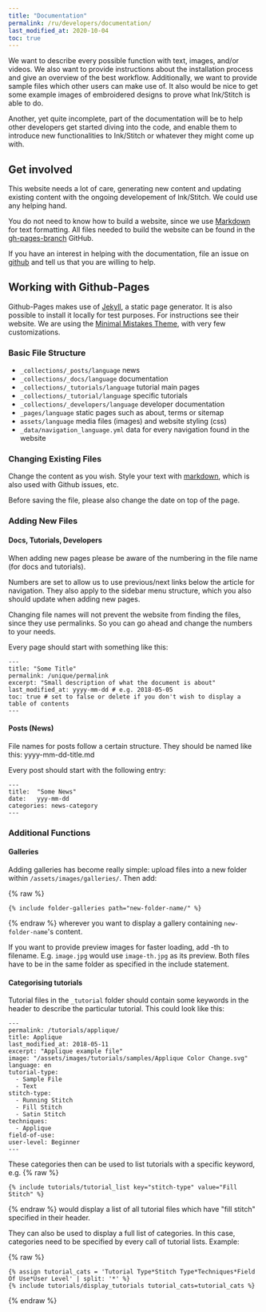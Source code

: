 ```yaml
---
title: "Documentation"
permalink: /ru/developers/documentation/
last_modified_at: 2020-10-04
toc: true
---
```

We want to describe every possible function with text, images, and/or videos. We also want to provide instructions about the installation process and give an overview of the best workflow. Additionally, we want to provide sample files which other users can make use of. It also would be nice to get some example images of embroidered designs to prove what Ink/Stitch is able to do.

Another, yet quite incomplete, part of the documentation will be to help other developers get started diving into the code, and enable them to introduce new functionalities to Ink/Stitch or whatever they might come up with.

## Get involved
This website needs a lot of care, generating new content and updating existing content with the ongoing developement of Ink/Stitch. We could use any helping hand.

You do not need to know how to build a website, since we use [Markdown](https://help.github.com/articles/basic-writing-and-formatting-syntax/) for text formatting. All files needed to build the website can be found in the [gh-pages-branch](https://github.com/inkstitch/inkstitch/tree/gh-pages) GitHub.

If you have an interest in helping with the documentation, file an issue on [github](https://github.com/inkstitch/inkstitch/issues) and tell us that you are willing to help.

## Working with Github-Pages

Github-Pages makes use of [Jekyll](https://jekyllrb.com/), a static page generator. It is also possible to install it locally for test purposes. For instructions see their website.
We are using the [Minimal Mistakes Theme](https://mmistakes.github.io/minimal-mistakes/), with very few customizations.

### Basic File Structure

* `_collections/_posts/language` news
* `_collections/_docs/language` documentation
* `_collections/_tutorials/language` tutorial main pages
* `_collections/_tutorial/language` specific tutorials
* `_collections/_developers/language` developer documentation
* `_pages/language` static pages such as about, terms or sitemap
* `assets/language` media files (images) and website styling (css)
* `_data/navigation_language.yml` data for every navigation found in the website

### Changing Existing Files
Change the content as you wish. Style your text with [markdown](https://help.github.com/articles/basic-writing-and-formatting-syntax/), which is also used with Github issues, etc.

Before saving the file, please also change the date on top of the page.

### Adding New Files

#### Docs, Tutorials, Developers
When adding new pages please be aware of the numbering in the file name (for docs and tutorials).

Numbers are set to allow us to use previous/next links below the article for navigation. They also apply to the sidebar menu structure, which you also should update when adding new pages.

Changing file names will not prevent the website from finding the files, since they use permalinks. So you can go ahead and change the numbers to your needs.

Every page should start with something like this:

```
---
title: "Some Title"
permalink: /unique/permalink
excerpt: "Small description of what the document is about"
last_modified_at: yyyy-mm-dd # e.g. 2018-05-05
toc: true # set to false or delete if you don't wish to display a table of contents
---
```

#### Posts (News)

File names for posts follow a certain structure. They should be named like this: yyyy-mm-dd-title.md

Every post should start with the following entry:

```
---
title:  "Some News"
date:   yyy-mm-dd
categories: news-category
---
```

### Additional Functions

#### Galleries

Adding galleries has become really simple: upload files into a new folder within `/assets/images/galleries/`.
Then add: 

{% raw %}
```
{% include folder-galleries path="new-folder-name/" %}
```
{% endraw %}
wherever you want to display a gallery containing `new-folder-name`'s content.

If you want to provide preview images for faster loading, add -th to filename. E.g. `image.jpg` would use `image-th.jpg` as its preview. Both files have to be in the same folder as specified in the include statement.

#### Categorising tutorials

Tutorial files in the `_tutorial` folder should contain some keywords in the header to describe the particular tutorial. This could look like this:


```
---
permalink: /tutorials/applique/
title: Applique
last_modified_at: 2018-05-11
excerpt: "Applique example file"
image: "/assets/images/tutorials/samples/Applique Color Change.svg"
language: en
tutorial-type:
  - Sample File
  - Text
stitch-type: 
  - Running Stitch
  - Fill Stitch
  - Satin Stitch
techniques:
  - Applique
field-of-use:
user-level: Beginner
---
```

These categories then can be used to list tutorials with a specific keyword, e.g. 
{% raw %}
```
{% include tutorials/tutorial_list key="stitch-type" value="Fill Stitch" %}
```
{% endraw %}
would display a list of all tutorial files which have "fill stitch" specified in their header.

They can also be used to display a full list of categories. In this case, categories need to be specified by every call of tutorial lists. Example:

{% raw %}
```
{% assign tutorial_cats = 'Tutorial Type*Stitch Type*Techniques*Field Of Use*User Level' | split: '*' %}
{% include tutorials/display_tutorials tutorial_cats=tutorial_cats %}
```
{% endraw %}


